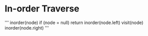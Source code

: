 # In-order Traverse
'''
inorder(node)
  if (node = null)
    return
  inorder(node.left)
  visit(node)
  inorder(node.right)
  '''
